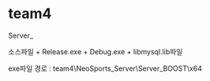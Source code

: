 # team4

Server_

소스파일 + Release.exe + Debug.exe + libmysql.lib파일 

exe파일 경로 : team4\NeoSports_Server\Server_BOOST\x64
